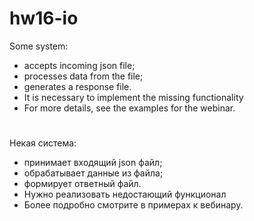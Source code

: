 # hw16-io

Some system:
- accepts incoming json file;
- processes data from the file;
- generates a response file.
- It is necessary to implement the missing functionality
- For more details, see the examples for the webinar.


# ########################

Некая система:
- принимает входящий json файл;
- обрабатывает данные из файла;
- формирует ответный файл.
- Нужно реализовать недостающий функционал
- Более подробно смотрите в примерах к вебинару.